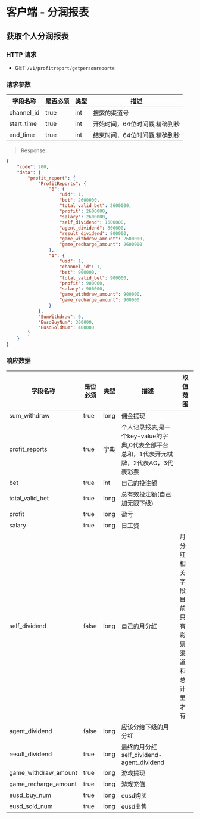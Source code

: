 # 客户端 - 分润报表

## 获取个人分润报表

### HTTP 请求

- GET `/v1/profitreport/getpersonreports`

### 请求参数

| 字段名称   | 是否必须 | 类型 | 描述                          |
| ---------- | -------- | ---- | ----------------------------- |
| channel_id | true     | int  | 搜索的渠道号                  |
| start_time | true     | int  | 开始时间，64位时间戳,精确到秒 |
| end_time   | true     | int  | 结束时间，64位时间戳,精确到秒 |



> Response:

```json
{
    "code": 200,
    "data": {
        "profit_report": {
            "ProfitReports": {
                "0": {
                    "uid": 1,
                    "bet": 2600000,
                    "total_valid_bet": 2600000,
                    "profit": 2600000,
                    "salary": 2600000,
                    "self_dividend": 1600000,
                    "agent_dividend": 800000,
                    "result_dividend": 800000,
                    "game_withdraw_amount": 2600000,
                    "game_recharge_amount": 2600000
                },
                "1": {
                    "uid": 1,
                    "channel_id": 1,
                    "bet": 900000,
                    "total_valid_bet": 900000,
                    "profit": 900000,
                    "salary": 900000,
                    "game_withdraw_amount": 900000,
                    "game_recharge_amount": 900000
                }
            },
            "SumWithdraw": 0,
            "EusdBuyNum": 300000,
            "EusdSoldNum": 400000
        }
    }
}
```
### 响应数据

| 字段名称             | 是否必须 | 类型 | 描述                                                         | 取值范围                                   |
| -------------------- | -------- | ---- | ------------------------------------------------------------ | ------------------------------------------ |
| sum_withdraw         | true     | long | 佣金提现                                                     |                                            |
| profit_reports       | true     | 字典 | 个人记录报表,是一个key-value的字典,0代表全部平台总和，1代表开元棋牌，2代表AG，3代表彩票 |                                            |
| bet                  | true     | int  | 自己的投注额                                                 |                                            |
| total_valid_bet      | true     | long | 总有效投注额(自己加无限下级)                                 |                                            |
| profit               | true     | long | 盈亏                                                         |                                            |
| salary               | true     | long | 日工资                                                       |                                            |
| self_dividend        | false    | long | 自己的月分红                                                 | 月分红相关字段目前只有彩票渠道和总计里才有 |
| agent_dividend       | false    | long | 应该分给下级的月分红                                         |                                            |
| result_dividend      | true     | long | 最终的月分红<br>self_dividend-agent_dividend                 |                                            |
| game_withdraw_amount | true     | long | 游戏提现                                                     |                                            |
| game_recharge_amount | true     | long | 游戏充值                                                     |                                            |
| eusd_buy_num         | true     | long | eusd购买                                                     |                                            |
| eusd_sold_num        | true     | long | eusd出售                                                     |                                            |

